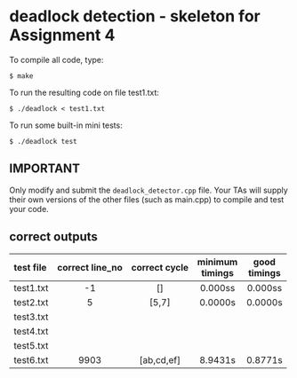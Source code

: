 # deadlock detection - skeleton for Assignment 4

To compile all code, type:
```
$ make
```

To run the resulting code on file test1.txt:
```
$ ./deadlock < test1.txt
```

To run some built-in mini tests:
```
$ ./deadlock test
```

## IMPORTANT

Only modify and submit the `deadlock_detector.cpp` file. Your TAs will
supply their own versions of the other files (such as main.cpp) to
compile and test your code.

## correct outputs

| test file | correct line_no | correct cycle | minimum<br> timings | good<br> timings |
| :-------- | :-------------: | :-----------: | :-----------------: | :--------------: |
| test1.txt| -1 | [] | 0.000ss| 0.000ss |
| test2.txt| 5|[5,7] | 0.0000s| 0.0000s|
| test3.txt|  | | | |
| test4.txt|  | | | |
| test5.txt|  | | | |
| test6.txt| 9903 | [ab,cd,ef] |8.9431s |0.8771s |


